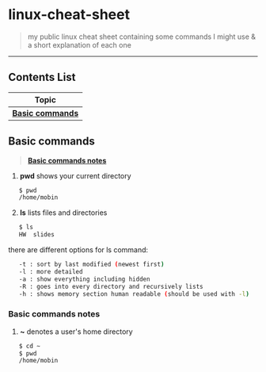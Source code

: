 # linux-cheat-sheet
> my public linux cheat sheet containing some commands I might use & a short explanation of each one

---

## Contents List

| Topic                                                                   |
| ----------------------------------------------------------------------- |
| [**Basic commands**](#basic-commands)                                   |

## Basic commands
> [**Basic commands notes**](#basic_commands_notes)

1. **pwd** shows your current directory

```bash
   $ pwd
   /home/mobin
   ```

2. **ls** lists files and directories

```bash
   $ ls
   HW  slides
   ```

there are different options for ls command:

```bash
   -t : sort by last modified (newest first)
   -l : more detailed
   -a : show everything including hidden
   -R : goes into every directory and recursively lists
   -h : shows memory section human readable (should be used with -l)
```


### Basic commands notes

1. **~** denotes a user's home directory

```bash
   $ cd ~
   $ pwd
   /home/mobin
   ```